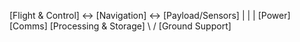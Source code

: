 [Flight & Control] <-> [Navigation] <-> [Payload/Sensors]
        |                     |             |
     [Power]               [Comms]     [Processing & Storage]
                                \          /
                             [Ground Support]
